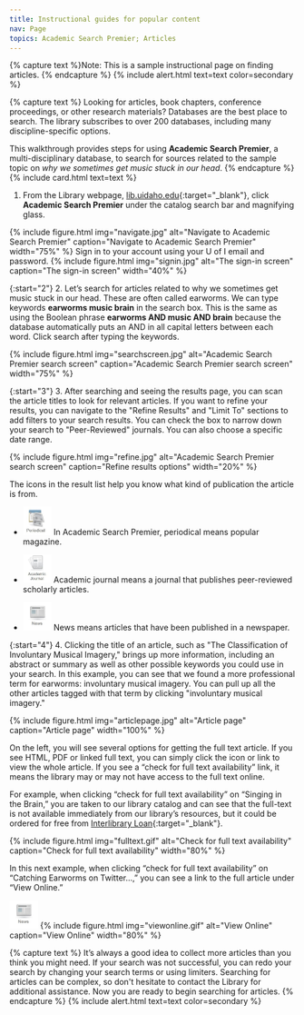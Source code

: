 ```yaml
---
title: Instructional guides for popular content
nav: Page
topics: Academic Search Premier; Articles
---
```


{% capture text %}Note:
This is a sample instructional page on finding articles. {% endcapture %}
{% include alert.html text=text color=secondary %}

{% capture text %}
Looking for articles, book chapters, conference proceedings, or other research materials? Databases are the best place to search. The library subscribes to over 200 databases, including many discipline-specific options.

This walkthrough provides steps for using **Academic Search Premier**, a multi-disciplinary database, to search for sources related to the sample topic on *why we sometimes get music stuck in our head*. 
{% endcapture %}
{% include card.html text=text %}


1. From the Library webpage, [lib.uidaho.edu](https://lib.uidaho.edu){:target="_blank"}, click **Academic Search Premier** under the catalog search bar and magnifying glass.

{% include figure.html img="navigate.jpg" alt="Navigate to Academic Search Premier" caption="Navigate to Academic Search Premier" width="75%" %}
Sign in to your account using your U of I email and password.
{% include figure.html img="signin.jpg" alt="The sign-in screen" caption="The sign-in screen" width="40%" %}

{:start="2"}
2. Let’s search for articles related to why we sometimes get music stuck in our head. These are often called earworms. We can type keywords **earworms music brain** in the search box. This is the same as using the Boolean phrase **earworms AND music AND brain** because the database automatically puts an AND in all capital letters between each word. Click search after typing the keywords.

{% include figure.html img="searchscreen.jpg" alt="Academic Search Premier search screen" caption="Academic Search Premier search screen" width="75%" %}

{:start="3"}
3. After searching and seeing the results page, you can scan the article titles to look for relevant articles. If you want to refine your results, you can navigate to the "Refine Results" and "Limit To" sections to add filters to your search results. You can check the box to narrow down your search to "Peer-Reviewed" journals. You can also choose a specific date range.

{% include figure.html img="refine.jpg" alt="Academic Search Premier search screen" caption="Refine results options" width="20%" %}

The icons in the result list help you know what kind of publication the article is from. 

- <img src="https://raw.githubusercontent.com/hanwendong1/instructionteam/main/images/periodical.jpg" alt="Periodical" width="50" height="50" /> In Academic Search Premier, periodical means popular magazine. 

- <img src="https://raw.githubusercontent.com/hanwendong1/instructionteam/main/images/academicjournal.jpg" alt="Academic journal" width="50" height="50" /> Academic journal means a journal that publishes peer-reviewed scholarly articles.

- <img src="https://raw.githubusercontent.com/hanwendong1/instructionteam/main/images/news.jpg" alt="News" width="50" height="50" /> News means articles that have been published in a newspaper.

{:start="4"}
4. Clicking the title of an article, such as "The Classification of Involuntary Musical Imagery," brings up more information, including an abstract or summary as well as other possible keywords you could use in your search. In this example, you can see that we found a more professional term for earworms: involuntary musical imagery. You can pull up all the other articles tagged with that term by clicking "involuntary musical imagery."

{% include figure.html img="articlepage.jpg" alt="Article page" caption="Article page" width="100%" %}

On the left, you will see several options for getting the full text article. If you see HTML, PDF or linked full text, you can simply click the icon or link to view the whole article.
If you see a “check for full text availability” link, it means the library may or may not have access to the full text online. 

For example, when clicking “check for full text availability” on “Singing in the Brain,” you are taken to our library catalog and can see that the full-text is not available immediately from our library’s resources, but it could be ordered for free from [Interlibrary Loan](https://www.lib.uidaho.edu/services/ill/){:target="_blank"}.

{% include figure.html img="fulltext.gif" alt="Check for full text availability" caption="Check for full text availability" width="80%" %}

In this next example, when clicking “check for full text availability” on “Catching Earworms on Twitter...,” you can see a link to the full article under “View Online.”

<img src="https://raw.githubusercontent.com/hanwendong1/instructionteam/main/images/news.jpg" alt="News" width="50" height="50" /> 
{% include figure.html img="viewonline.gif" alt="View Online" caption="View Online" width="80%" %}

{% capture text %}
It’s always a good idea to collect more articles than you think you might need. If your search was not successful, you can redo your search by changing your search terms or using limiters. Searching for articles can be complex, so don't hesitate to contact the Library for additional assistance. Now you are ready to begin searching for articles. {% endcapture %}
{% include alert.html text=text color=secondary %}
